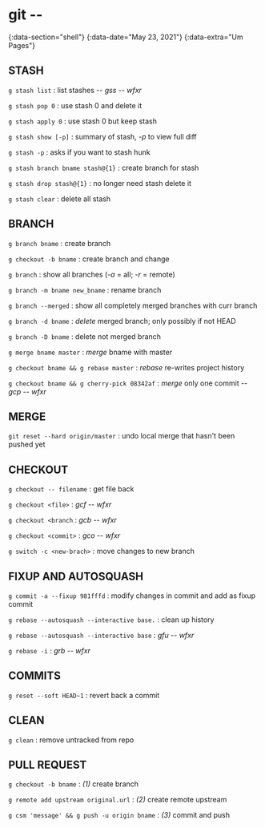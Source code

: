 # git --
{:data-section="shell"}
{:data-date="May 23, 2021"}
{:data-extra="Um Pages"}

## STASH

`g stash list`
: list stashes -- *gss* -- *wfxr*

`g stash pop 0`
: use stash 0 and delete it

`g stash apply 0`
: use stash 0 but keep stash

`g stash show [-p]`
: summary of stash, *-p* to view full diff

`g stash -p`
: asks if you want to stash hunk

`g stash branch bname stash@{1}`
: create branch for stash

`g stash drop stash@{1}`
: no longer need stash delete it

`g stash clear`
: delete all stash

## BRANCH

`g branch bname`
: create branch

`g checkout -b bname`
: create branch and change

`g branch`
: show all branches (*-a* = all; *-r* = remote)

`g branch -m bname new_bname`
: rename branch

`g branch --merged`
: show all completely merged branches with curr branch

`g branch -d bname`
: *delete* merged branch; only possibly if not HEAD

`g branch -D bname`
: delete not merged branch

`g merge bname master`
: *merge* bname with master

`g checkout bname && g rebase master`
: *rebase* re-writes project history

`g checkout bname && g cherry-pick 08342af`
: *merge* only one commit -- *gcp* -- *wfxr*

## MERGE

`git reset --hard origin/master`
: undo local merge that hasn't been pushed yet

## CHECKOUT

`g checkout -- filename`
: get file back

`g checkout <file>`
: *gcf* -- *wfxr*

`g checkout <branch`
: *gcb* -- *wfxr*

`g checkout <commit>`
: *gco* -- *wfxr*

`g switch -c <new-brach>`
: move changes to new branch

## FIXUP AND AUTOSQUASH

`g commit -a --fixup 981fffd`
: modify changes in commit and add as fixup commit

`g rebase --autosquash --interactive base.`
: clean up history

`g rebase --autosquash --interactive base`
: *gfu* -- *wfxr*

`g rebase -i`
: *grb* -- *wfxr*

## COMMITS

`g reset --soft HEAD~1`
: revert back a commit

## CLEAN

`g clean`
: remove untracked from repo

## PULL REQUEST

`g checkout -b bname`
: *(1)* create branch

`g remote add upstream original.url`
: *(2)* create remote upstream

`g csm 'message' && g push -u origin bname`
: *(3)* commit and push
